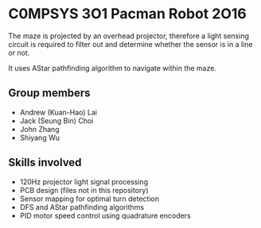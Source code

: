 # C0MPSYS 3O1 Pacman Robot 2O16

The maze is projected by an overhead projector, therefore a light sensing circuit is required to filter out and determine whether the sensor is in a line or not.

It uses AStar pathfinding algorithm to navigate within the maze.

## Group members 

- Andrew (Kuan-Hao) Lai
- Jack (Seung Bin) Choi
- John Zhang
- Shiyang Wu

## Skills involved

- 120Hz projector light signal processing
- PCB design (files not in this repository)
- Sensor mapping for optimal turn detection
- DFS and AStar pathfinding algorithms
- PID motor speed control using quadrature encoders
